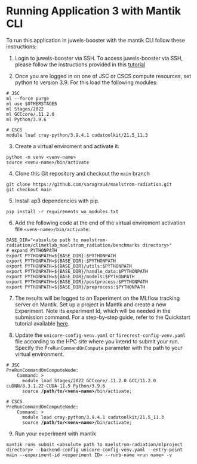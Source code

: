 # Running Application 3 with Mantik CLI
To run this application in juwels-booster with the mantik CLI follow these instructions:

1. Login to juwels-booster via SSH. To access juwels-booster via SSH, please follow the instructions provided in this [tutorial](https://apps.fz-juelich.de/jsc/hps/juwels/access.html#ssh-login)

2. Once you are logged in on one of JSC or CSCS compute resources, set python to version 3.9. For this load the following modules:

```
# JSC
ml --force purge
ml use $OTHERSTAGES
ml Stages/2022
ml GCCcore/.11.2.0
ml Python/3.9.6
```

```
# CSCS
module load cray-python/3.9.4.1 cudatoolkit/21.5_11.3
```

3. Create a virtual enviroment and activate it:
```
python -m venv <venv-name>
source <venv-name>/bin/activate
```

4. Clone this Git repository and checkout the `main` branch

```
git clone https://github.com/saragrau4/maelstrom-radiation.git
git checkout main
```

5. Install ap3 dependencies with pip. 
```
pip install -r requirements_wo_modules.txt
```

6. Add the following code at the end of the virtual enviroment activation file `<venv-name>/bin/activate`:
```
BASE_DIR="<absolute path to maelstrom-radiation/climetlab_maelstrom_radiation/benchmarks directory>"
# expand PYTHONPATH
export PYTHONPATH=${BASE_DIR}:$PYTHONPATH
export PYTHONPATH=${BASE_DIR}:$PYTHONPATH
export PYTHONPATH=${BASE_DIR}/utils:$PYTHONPATH
export PYTHONPATH=${BASE_DIR}/handle_data:$PYTHONPATH
export PYTHONPATH=${BASE_DIR}/models:$PYTHONPATH
export PYTHONPATH=${BASE_DIR}/postprocess:$PYTHONPATH
export PYTHONPATH=${BASE_DIR}/preprocess:$PYTHONPATH

```

7. The results will be logged to an Experiment on the MLflow tracking server on Mantik. Set up a project in Mantik and create a new Experiment. Note its experiment Id, which will be needed in the submission command. For a step-by-step guide, refer to the Quickstart tutorial available [here](https://mantik-ai.gitlab.io/mantik/ui/quickstart.html).

8. Update the `unicore-config-venv.yaml` or `firecrest-config-venv.yaml` file according to the HPC site where you intend to submit your run. Specify the `PreRunCommandOnCompute` parameter with the path to your virtual environment.

<pre><code># JSC
PreRunCommandOnComputeNode:
    Command: > 
      module load Stages/2022 GCCcore/.11.2.0 GCC/11.2.0 cuDNN/8.3.1.22-CUDA-11.5 Python/3.9.6
      source <b>/path/to/&lt;venv-name&gt;</b>/bin/activate;
</code></pre>


<pre><code># CSCS
PreRunCommandOnComputeNode:
    Command: > 
      module load cray-python/3.9.4.1 cudatoolkit/21.5_11.3
      source <b>/path/to/&lt;venv-name&gt;</b>/bin/activate;
</code></pre>

9. Run your experiment with mantik
```
mantik runs submit <absolute path to maelstrom-radiation/mlproject directory> --backend-config unicore-config-venv.yaml --entry-point main --experiment-id <experiment ID> --runb-name <run name> -v
```
